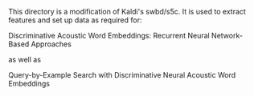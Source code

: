 This directory is a modification of Kaldi's swbd/s5c.
It is used to extract features and set up data as required for:

Discriminative Acoustic Word Embeddings: Recurrent Neural Network-Based Approaches

as well as

Query-by-Example Search with Discriminative Neural Acoustic Word Embeddings
